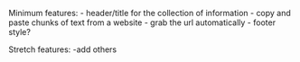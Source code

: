 Minimum features:
    - header/title for the collection of information
    - copy and paste chunks of text from a website
    - grab the url automatically - footer style? 

Stretch features:
    -add others
    